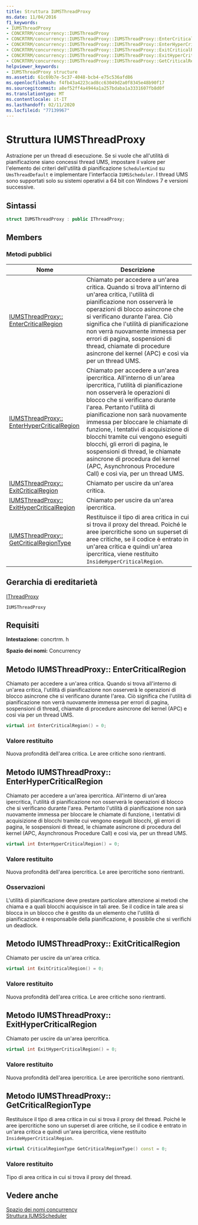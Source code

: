 ```yaml
---
title: Struttura IUMSThreadProxy
ms.date: 11/04/2016
f1_keywords:
- IUMSThreadProxy
- CONCRTRM/concurrency::IUMSThreadProxy
- CONCRTRM/concurrency::IUMSThreadProxy::IUMSThreadProxy::EnterCriticalRegion
- CONCRTRM/concurrency::IUMSThreadProxy::IUMSThreadProxy::EnterHyperCriticalRegion
- CONCRTRM/concurrency::IUMSThreadProxy::IUMSThreadProxy::ExitCriticalRegion
- CONCRTRM/concurrency::IUMSThreadProxy::IUMSThreadProxy::ExitHyperCriticalRegion
- CONCRTRM/concurrency::IUMSThreadProxy::IUMSThreadProxy::GetCriticalRegionType
helpviewer_keywords:
- IUMSThreadProxy structure
ms.assetid: 61c69b7e-5c37-4048-bcb4-e75c536afd86
ms.openlocfilehash: f4fb43a4223cad8cc63049d2a0f8345e48b90f17
ms.sourcegitcommit: a8ef52ff4a4944a1a257bdaba1a3331607fb8d0f
ms.translationtype: MT
ms.contentlocale: it-IT
ms.lasthandoff: 02/11/2020
ms.locfileid: "77139967"
---
```

# <a name="iumsthreadproxy-structure"></a>Struttura IUMSThreadProxy

Astrazione per un thread di esecuzione. Se si vuole che all'utilità di pianificazione siano concessi thread UMS, impostare il valore per l'elemento dei criteri dell'utilità di pianificazione `SchedulerKind` su `UmsThreadDefault` e implementare l'interfaccia `IUMSScheduler`. I thread UMS sono supportati solo su sistemi operativi a 64 bit con Windows 7 e versioni successive.

## <a name="syntax"></a>Sintassi

```cpp
struct IUMSThreadProxy : public IThreadProxy;
```

## <a name="members"></a>Members

### <a name="public-methods"></a>Metodi pubblici

|Nome|Descrizione|
|----------|-----------------|
|[IUMSThreadProxy:: EnterCriticalRegion](#entercriticalregion)|Chiamato per accedere a un'area critica. Quando si trova all'interno di un'area critica, l'utilità di pianificazione non osserverà le operazioni di blocco asincrone che si verificano durante l'area. Ciò significa che l'utilità di pianificazione non verrà nuovamente immessa per errori di pagina, sospensioni di thread, chiamate di procedure asincrone del kernel (APC) e così via per un thread UMS.|
|[IUMSThreadProxy:: EnterHyperCriticalRegion](#enterhypercriticalregion)|Chiamato per accedere a un'area ipercritica. All'interno di un'area ipercritica, l'utilità di pianificazione non osserverà le operazioni di blocco che si verificano durante l'area. Pertanto l'utilità di pianificazione non sarà nuovamente immessa per bloccare le chiamate di funzione, i tentativi di acquisizione di blocchi tramite cui vengono eseguiti blocchi, gli errori di pagina, le sospensioni di thread, le chiamate asincrone di procedura del kernel (APC, Asynchronous Procedure Call) e così via, per un thread UMS.|
|[IUMSThreadProxy:: ExitCriticalRegion](#exitcriticalregion)|Chiamato per uscire da un'area critica.|
|[IUMSThreadProxy:: ExitHyperCriticalRegion](#exithypercriticalregion)|Chiamato per uscire da un'area ipercritica.|
|[IUMSThreadProxy:: GetCriticalRegionType](#getcriticalregiontype)|Restituisce il tipo di area critica in cui si trova il proxy del thread. Poiché le aree ipercritiche sono un superset di aree critiche, se il codice è entrato in un'area critica e quindi un'area ipercritica, viene restituito `InsideHyperCriticalRegion`.|

## <a name="inheritance-hierarchy"></a>Gerarchia di ereditarietà

[IThreadProxy](ithreadproxy-structure.md)

`IUMSThreadProxy`

## <a name="requirements"></a>Requisiti

**Intestazione:** concrtrm. h

**Spazio dei nomi:** Concurrency

## <a name="entercriticalregion"></a>Metodo IUMSThreadProxy:: EnterCriticalRegion

Chiamato per accedere a un'area critica. Quando si trova all'interno di un'area critica, l'utilità di pianificazione non osserverà le operazioni di blocco asincrone che si verificano durante l'area. Ciò significa che l'utilità di pianificazione non verrà nuovamente immessa per errori di pagina, sospensioni di thread, chiamate di procedure asincrone del kernel (APC) e così via per un thread UMS.

```cpp
virtual int EnterCriticalRegion() = 0;
```

### <a name="return-value"></a>Valore restituito

Nuova profondità dell'area critica. Le aree critiche sono rientranti.

## <a name="enterhypercriticalregion"></a>Metodo IUMSThreadProxy:: EnterHyperCriticalRegion

Chiamato per accedere a un'area ipercritica. All'interno di un'area ipercritica, l'utilità di pianificazione non osserverà le operazioni di blocco che si verificano durante l'area. Pertanto l'utilità di pianificazione non sarà nuovamente immessa per bloccare le chiamate di funzione, i tentativi di acquisizione di blocchi tramite cui vengono eseguiti blocchi, gli errori di pagina, le sospensioni di thread, le chiamate asincrone di procedura del kernel (APC, Asynchronous Procedure Call) e così via, per un thread UMS.

```cpp
virtual int EnterHyperCriticalRegion() = 0;
```

### <a name="return-value"></a>Valore restituito

Nuova profondità dell'area ipercritica. Le aree ipercritiche sono rientranti.

### <a name="remarks"></a>Osservazioni

L'utilità di pianificazione deve prestare particolare attenzione ai metodi che chiama e a quali blocchi acquisisce in tali aree. Se il codice in tale area si blocca in un blocco che è gestito da un elemento che l'utilità di pianificazione è responsabile della pianificazione, è possibile che si verifichi un deadlock.

## <a name="exitcriticalregion"></a>Metodo IUMSThreadProxy:: ExitCriticalRegion

Chiamato per uscire da un'area critica.

```cpp
virtual int ExitCriticalRegion() = 0;
```

### <a name="return-value"></a>Valore restituito

Nuova profondità dell'area critica. Le aree critiche sono rientranti.

## <a name="exithypercriticalregion"></a>Metodo IUMSThreadProxy:: ExitHyperCriticalRegion

Chiamato per uscire da un'area ipercritica.

```cpp
virtual int ExitHyperCriticalRegion() = 0;
```

### <a name="return-value"></a>Valore restituito

Nuova profondità dell'area ipercritica. Le aree ipercritiche sono rientranti.

## <a name="getcriticalregiontype"></a>Metodo IUMSThreadProxy:: GetCriticalRegionType

Restituisce il tipo di area critica in cui si trova il proxy del thread. Poiché le aree ipercritiche sono un superset di aree critiche, se il codice è entrato in un'area critica e quindi un'area ipercritica, viene restituito `InsideHyperCriticalRegion`.

```cpp
virtual CriticalRegionType GetCriticalRegionType() const = 0;
```

### <a name="return-value"></a>Valore restituito

Tipo di area critica in cui si trova il proxy del thread.

## <a name="see-also"></a>Vedere anche

[Spazio dei nomi concurrency](concurrency-namespace.md)<br/>
[Struttura IUMSScheduler](iumsscheduler-structure.md)
